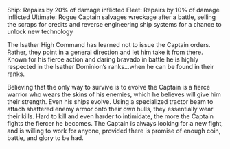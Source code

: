 Ship: Repairs by 20% of damage inflicted
Fleet: Repairs by 10% of damage inflicted
Ultimate: Rogue Captain salvages wreckage after a battle, selling the scraps for credits and reverse engineering ship systems for a chance to unlock new technology

The Isather High Command has learned not to issue the Captain orders.  Rather, they point in a general direction and let him take it from there.  Known for his fierce action and daring bravado in battle he is highly respected in the Isather Dominion’s ranks…when he can be found in their ranks.

Believing that the only way to survive is to evolve the Captain is a fierce warrior who wears the skins of his enemies, which he believes will give him their strength.  Even his ships evolve.  Using a specialized tractor beam to attach shattered enemy armor onto their own hulls, they essentially wear their kills.  Hard to kill and even harder to intimidate, the more the Captain fights the fiercer he becomes.  The Captain is always looking for a new fight, and is willing to work for anyone, provided there is promise of enough coin, battle, and glory to be had.